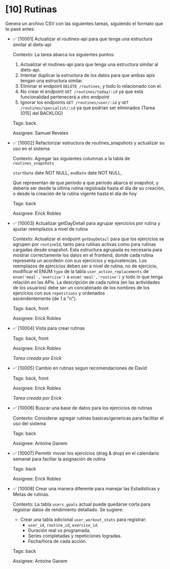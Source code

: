 # [10] Rutinas

Genera un archivo CSV con las siguientes tareas, siguiendo el formato que te pasé antes:

- ✅ [10001] Actualizar el routines-api para que tenga una estructura similar al diets-api

  Contexto: La tarea abarca los siguientes puntos:

  1. Actualizar el routines-api para que tenga una estructura similar al diets-api.
  2. Intentar duplicar la estructura de los datos para que ambas apis tengan una estructura similar.
  3. Eliminar el endpoint `DELETE /routines`, y todo lo relacionado con el.
  4. No crear el endpoint `GET /routines/today/:id` ya que esta funcionalidad pertenecerá a otro endpoint
  5. Ignorar los endpoints `GET /routines/user/:id` y `GET /routines/specialist/:id` ya que podrían ser eliminados (Tarea [015] del BACKLOG)

  Tags: back

  Assignee: Samuel Reveles

- ✅ [10002] Refactorizar estructura de routines_snapshots y actualizar su uso en el sistema

  Contexto: Agregar las siguientes columnas a la tabla de `routines_snapshots`

  `startDate` date NOT NULL,
  `endDate` date NOT NULL,

  Que representan de que periodo a que periodo abarca el snapshot, y debería ser desde la última rutina registrada hasta el día de su creación, o desde la creación de la rutina vigente hasta el día de hoy

  Tags: back

  Assignee: Erick Robles

- ✅ [10003] Actualizar getDayDetail para agrupar ejercicios por rutina y ajustar reemplazos a nivel de rutina

  Contexto: Actualizar el endpoint `getDayDetail` para que los ejercicios se agrupen por `routineId`, tanto para rutinas activas como para rutinas cargadas desde snapshot. Esta estructura agrupada es necesaria para mostrar correctamente los datos en el frontend, donde cada rutina representa un acordeón con sus ejercicios y equivalencias.
  Los reemplazos de ejercicios deben ser a nivel de rutina, no de ejercicio, modificar el ENUM `type` de la tabla `user_action_replacements` de `enum('meal','exercise')` a `enum('meal','routine')` y todo lo que tenga relación en las APIs.
  La descripción de cada rutina (en las actividades de los usuarios) debe ser un concatenado de los nombres de los ejercicios con sus `repetitions` y ordenados ascendentemente (de 1 a "n").

  Tags: back, front

  Assignee: Erick Robles

- ✅ [10004] Vista para crear rutinas

  Tags: back, front

  Assignee: Erick Robles

  _Tarea creada por Erick_

- ✅ [10005] Cambio en rutinas segun recomendaciones de David

  Tags: back, front

  Assignee: Erick Robles

  _Tarea creada por Erick_

- ✅ [10006] Buscar una base de datos para los ejercicios de rutinas

  Contexto: Considerar agregar rutinas basicas/genericas para facilitar el uso del sistema

  Tags: back

  Assignee: Antoine Ganem

- ✅ [10007] Permitir mover los ejercicios (drag & drop) en el calendario semanal para faciliar la asignación de rutina

  Tags: back

  Assignee: Erick Robles

- ✅ [10008] Crear una manera diferente para manejar las Estadísticas y Metas de rutinas.

  Contexto: La tabla `users_goals` actual puede quedarse corta para registrar datos de rendimiento detallado. Se sugiere:

  - Crear una tabla adicional `user_workout_stats` para registrar:
    - `user_id`, `routine_id`, `exercise_id`.
    - Duración real vs programada.
    - Series completadas y repeticiones logradas.
    - Fecha/hora de cada acción.

  Tags: back

  Assignee: Antoine Ganem
